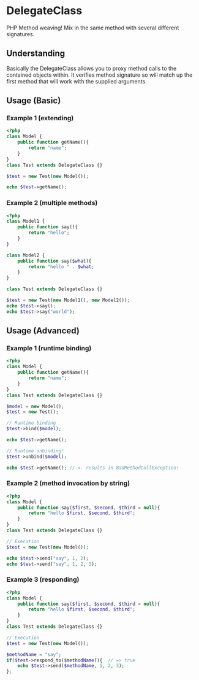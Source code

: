 DelegateClass
=============

PHP Method weaving! Mix in the same method with several different signatures.

## Understanding

Basically the DelegateClass allows you to proxy method calls to the contained
objects within. It verifies method signature so will match up the first method
that will work with the supplied arguments.

## Usage (Basic)

### Example 1 (extending)
```php
<?php
class Model {
    public function getName(){
        return "name";
    }
}
class Test extends DelegateClass {}

$test = new Test(new Model());

echo $test->getName();
```

### Example 2 (multiple methods)
```php
<?php
class Model1 {
    public function say(){
        return "hello";
    }
}

class Model2 {
    public function say($what){
        return "hello " . $what;
    }
}

class Test extends DelegateClass {}

$test = new Test(new Model1(), new Model2());
echo $test->say();
echo $test->say("world");
```
## Usage (Advanced)

### Example 1 (runtime binding)
```php
<?php
class Model {
    public function getName(){
        return "name";
    }
}
class Test extends DelegateClass {}

$model = new Model();
$test = new Test();

// Runtime binding
$test->bind($model);

echo $test->getName();

// Runtime unbinding!
$test->unbind($model);

echo $test->getName(); // <- results in BadMethodCallException!
```

### Example 2 (method invocation by string)
```php
<?php
class Model {
    public function say($first, $second, $third = null){
        return "hello $first, $second, $third";
    }
}
class Test extends DelegateClass {}

// Execution
$test = new Test(new Model());

echo $test->send("say", 1, 2);
echo $test->send("say", 1, 2, 3);
```

### Example 3 (responding)
```php
<?php
class Model {
    public function say($first, $second, $third = null){
        return "hello $first, $second, $third";
    }
}
class Test extends DelegateClass {}

// Execution
$test = new Test(new Model());

$methodName = "say";
if($test->respond_to($methodName)){  // => true
    echo $test->send($methodName, 1, 2, 3);
};
```
